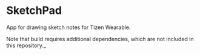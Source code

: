 # SketchPad
App for drawing sketch notes for Tizen Wearable.

Note that build requires additional dependencies, which are not included in this repository._
